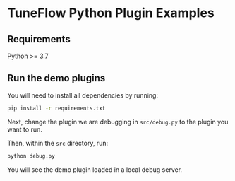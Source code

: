 # TuneFlow Python Plugin Examples

## Requirements

Python >= 3.7

## Run the demo plugins

You will need to install all dependencies by running:

``` bash
pip install -r requirements.txt
```

Next, change the plugin we are debugging in `src/debug.py` to the plugin you want to run.

Then, within the `src` directory, run:
``` bash
python debug.py
```

You will see the demo plugin loaded in a local debug server.